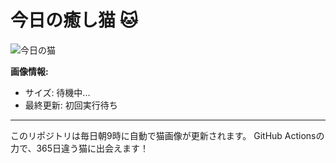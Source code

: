 # 今日の癒し猫 🐱

![今日の猫](https://cdn2.thecatapi.com/images/placeholder.jpg)

**画像情報:**
- サイズ: 待機中...
- 最終更新: 初回実行待ち

---

このリポジトリは毎日朝9時に自動で猫画像が更新されます。
GitHub Actionsの力で、365日違う猫に出会えます！

